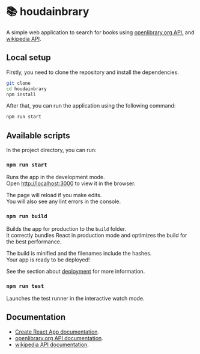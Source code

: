 # 📚 houdainbrary

A simple web application to search for books using [openlibrary.org API.](https://openlibrary.org/developers/api) and [wikipedia API](https://www.mediawiki.org/wiki/API:Main_page).

## Local setup

Firstly, you need to clone the repository and install the dependencies.

```bash
git clone
cd houdainbrary
npm install
```

After that, you can run the application using the following command:

```bash
npm run start
```

## Available scripts

In the project directory, you can run:

### `npm run start`

Runs the app in the development mode.\
Open [http://localhost:3000](http://localhost:3000) to view it in the browser.

The page will reload if you make edits.\
You will also see any lint errors in the console.

### `npm run build`

Builds the app for production to the `build` folder.\
It correctly bundles React in production mode and optimizes the build for the best performance.

The build is minified and the filenames include the hashes.\
Your app is ready to be deployed!

See the section about [deployment](https://facebook.github.io/create-react-app/docs/deployment) for more information.

### `npm run test`

Launches the test runner in the interactive watch mode.

## Documentation

- [Create React App documentation](https://facebook.github.io/create-react-app/docs/getting-started).
- [openlibrary.org API documentation](https://openlibrary.org/developers/api).
- [wikipedia API documentation](https://www.mediawiki.org/wiki/API:Main_page).
